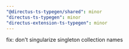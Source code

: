 ```yaml
---
"@directus-ts-typegen/shared": minor
"directus-ts-typegen": minor
"directus-extension-ts-typegen": minor
---
```


fix: don't singularize singleton collection names
